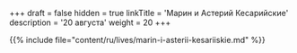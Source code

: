 +++
draft = false
hidden = true
linkTitle = 'Марин и Астерий Кесарийские'
description = '20 августа'
weight = 20
+++

{{% include file="content/ru/lives/marin-i-asterii-kesariiskie.md" %}}
